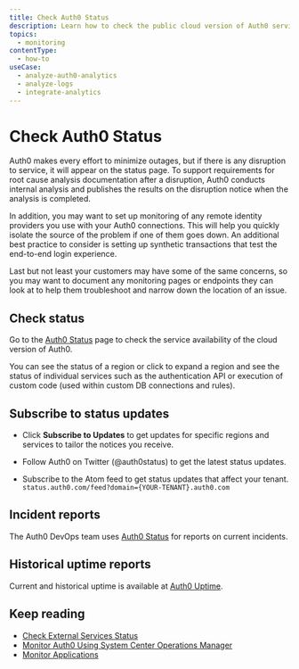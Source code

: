 ```yaml
---
title: Check Auth0 Status
description: Learn how to check the public cloud version of Auth0 service availability, incident reports, and historical uptime reports. 
topics:
  - monitoring
contentType:
  - how-to
useCase:
  - analyze-auth0-analytics
  - analyze-logs
  - integrate-analytics
---
```


# Check Auth0 Status

Auth0 makes every effort to minimize outages, but if there is any disruption to service, it will appear on the status page. To support requirements for root cause analysis documentation after a disruption, Auth0 conducts internal analysis and publishes the results on the disruption notice when the analysis is completed.

In addition, you may want to set up monitoring of any remote identity providers you use with your Auth0 connections. This will help you quickly isolate the source of the problem if one of them goes down. An additional best practice to consider is setting up synthetic transactions that test the end-to-end login experience.

Last but not least your customers may have some of the same concerns, so you may want to document any monitoring pages or endpoints they can look at to help them troubleshoot and narrow down the location of an issue.

## Check status

Go to the [Auth0 Status](https://status.auth0.com) page to check the service availability of the cloud version of Auth0. 

You can see the status of a region or click to expand a region and see the status of individual services such as the authentication API or execution of custom code (used within custom DB connections and rules).

## Subscribe to status updates

* Click **Subscribe to Updates** to get updates for specific regions and services to tailor the notices you receive. 

* Follow Auth0 on Twitter (@auth0status) to get the latest status updates.

* Subscribe to the Atom feed to get status updates that affect your tenant.
`status.auth0.com/feed?domain={YOUR-TENANT}.auth0.com`

## Incident reports

The Auth0 DevOps team uses [Auth0 Status](https://status.auth0.com) for reports on current incidents.

## Historical uptime reports

Current and historical uptime is available at [Auth0 Uptime](http://uptime.auth0.com).

## Keep reading

* [Check External Services Status](/monitoring/guides/check-external-services)
* [Monitor Auth0 Using System Center Operations Manager](/monitoring/guides/monitor-using-scom)
* [Monitor Applications](/monitoring/guides/monitor-applications)
